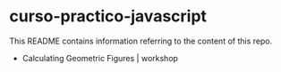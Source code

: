 # curso-practico-javascript
This README contains information referring to the content of this repo. 
- Calculating Geometric Figures | workshop
